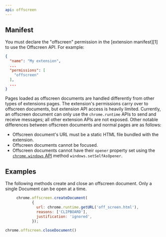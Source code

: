 ```yaml
---
api: offscreen
---
```


## Manifest
You must declare the "offscreen" permission in the [extension manifest][1] to use the Offscreen API. For example:

```json
{
  "name": "My extension",
  ...
  "permissions": [
    "offscreen"
  ],
  ...
}
```
Pages loaded as offscreen documents are handled differently from other types of extensions pages. The extension's permissions carry over to offscreen documents, but extension API access is heavily limited. Currently, an offscreen document can only use the `chrome.runtime` APIs to send and receive messages; all other extension APIs are not exposed. Other notable differences between offscreen documents and normal pages are as follows:

* Offscreen document's URL must be a static HTML file bundled with the extension.
* Offscreen documents cannot be focused.
* Offscreen documents cannot have their `opener` property set using the [`chrome.windows` API](docs/extensions/reference/windows/) method `windows.setSelfAsOpener`.

## Examples
The following methods create and close an offscreen document. Only a single Document can be open at a time. 

```js
     chrome.offscreen.createDocument(
            {
              url: chrome.runtime.getURL('off_screen.html'),
              reasons: ['CLIPBOARD'],
              justification: 'ignored',
            });

chrome.offscreen.closeDocument()
```